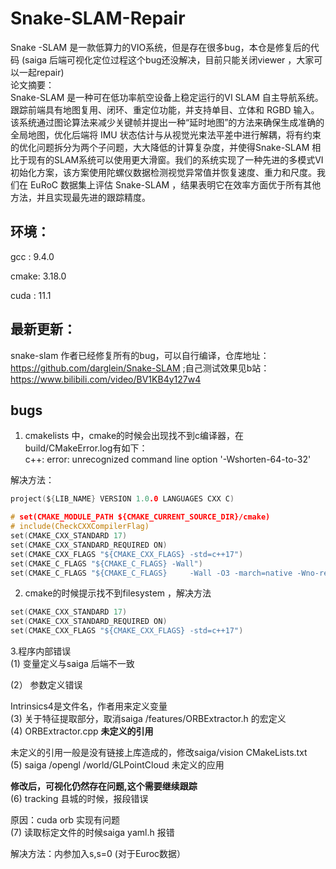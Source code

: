 # Snake-SLAM-Repair
Snake -SLAM 是一款低算力的VIO系统，但是存在很多bug，本仓是修复后的代码   (saiga 后端可视化定位过程这个bug还没解决，目前只能关闭viewer ，大家可以一起repair)    
论文摘要：  
Snake-SLAM 是一种可在低功率航空设备上稳定运行的VI SLAM 自主导航系统。跟踪前端具有地图复用、闭环、重定位功能，并支持单目、立体和 RGBD 输入。该系统通过图论算法来减少关键帧并提出一种“延时地图”的方法来确保生成准确的全局地图，优化后端将 IMU 状态估计与从视觉光束法平差中进行解耦，将有约束的优化问题拆分为两个子问题，大大降低的计算复杂度，并使得Snake-SLAM 相比于现有的SLAM系统可以使用更大滑窗。我们的系统实现了一种先进的多模式VI 初始化方案，该方案使用陀螺仪数据检测视觉异常值并恢复速度、重力和尺度。我们在 EuRoC 数据集上评估 Snake-SLAM ，结果表明它在效率方面优于所有其他方法，并且实现最先进的跟踪精度。  
## 环境：  
gcc : 9.4.0

cmake: 3.18.0

cuda : 11.1  
## 最新更新：  
snake-slam 作者已经修复所有的bug，可以自行编译，仓库地址：https://github.com/darglein/Snake-SLAM  ;自己测试效果见b站：https://www.bilibili.com/video/BV1KB4y127w4  
## bugs 
1. cmakelists 中，cmake的时候会出现找不到c编译器，在build/CMakeError.log有如下：  
c++: error: unrecognized command line option '-Wshorten-64-to-32'  

解决方法：

```C
project(${LIB_NAME} VERSION 1.0.0 LANGUAGES CXX C)

# set(CMAKE_MODULE_PATH ${CMAKE_CURRENT_SOURCE_DIR}/cmake)
# include(CheckCXXCompilerFlag)
set(CMAKE_CXX_STANDARD 17)  
set(CMAKE_CXX_STANDARD_REQUIRED ON)
set(CMAKE_CXX_FLAGS "${CMAKE_CXX_FLAGS} -std=c++17")
set(CMAKE_C_FLAGS "${CMAKE_C_FLAGS} -Wall")
set(CMAKE_C_FLAGS "${CMAKE_C_FLAGS}     -Wall -O3 -march=native -Wno-reorder")
```
2. cmake的时候提示找不到filesystem ，解决方法  
```C
set(CMAKE_CXX_STANDARD 17)  
set(CMAKE_CXX_STANDARD_REQUIRED ON)
set(CMAKE_CXX_FLAGS "${CMAKE_CXX_FLAGS} -std=c++17")  
```
3.程序内部错误    
(1) 变量定义与saiga 后端不一致    


(2） 参数定义错误  

Intrinsics4是文件名，作者用来定义变量  
(3) 关于特征提取部分，取消saiga /features/ORBExtractor.h 的宏定义  
(4) ORBExtractor.cpp **未定义的引用**  

未定义的引用一般是没有链接上库造成的，修改saiga/vision  CMakeLists.txt     
(5) saiga /opengl /world/GLPointCloud 未定义的应用    

**修改后，可视化仍然存在问题,这个需要继续跟踪**  
(6) tracking 县城的时候，报段错误  

原因：cuda orb 实现有问题   
(7) 读取标定文件的时候saiga yaml.h 报错    

解决方法：内参加入s,s=0 (对于Euroc数据）


